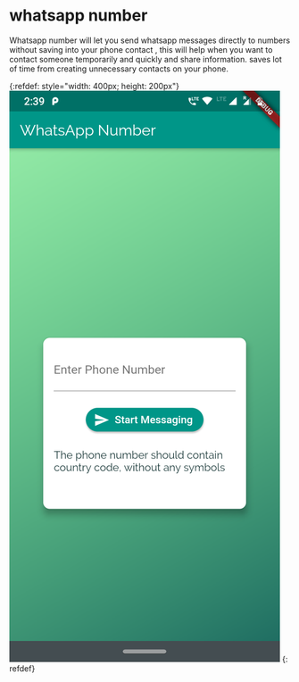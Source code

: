 # whatsapp number

Whatsapp number will let you send whatsapp messages directly to numbers without saving into your phone contact , this will help when you want to contact someone temporarily and quickly and share information. saves lot of time from creating unnecessary contacts on your phone.

{:refdef: style="width: 400px; height: 200px"}
![](homeScreen.png)
{: refdef}

